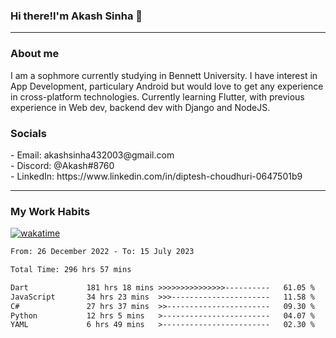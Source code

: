 <h3>Hi there!I'm Akash Sinha 👋</h3>

--- 

<h3>About me</h3>
I am a sophmore currently studying in Bennett University. I have interest in App Development, particulary Android but would love to get any experience in cross-platform technologies. Currently learning Flutter, with previous experience in Web dev, backend dev with Django and NodeJS.

<h3>Socials</h3>
 - Email: akashsinha432003@gmail.com<br>
 - Discord: @Akash#8760<br>
 - LinkedIn: https://www.linkedin.com/in/diptesh-choudhuri-0647501b9<br>


---

<h3>My Work Habits</h3>

[![wakatime](https://wakatime.com/badge/user/938b2951-49cf-4810-9b9e-c17cde3d3343.svg)](https://wakatime.com/@938b2951-49cf-4810-9b9e-c17cde3d3343)

<!--START_SECTION:waka-->

```txt
From: 26 December 2022 - To: 15 July 2023

Total Time: 296 hrs 57 mins

Dart             181 hrs 18 mins >>>>>>>>>>>>>>>----------   61.05 %
JavaScript       34 hrs 23 mins  >>>----------------------   11.58 %
C#               27 hrs 37 mins  >>-----------------------   09.30 %
Python           12 hrs 5 mins   >------------------------   04.07 %
YAML             6 hrs 49 mins   >------------------------   02.30 %
```

<!--END_SECTION:waka-->

